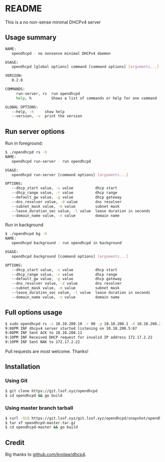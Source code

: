 # README

This is a no non-sense minimal DHCPv4 server 

## Usage summary

```bash
NAME:
   opendhcpd - no nonsense minimal DHCPv4 daemon

USAGE:
   opendhcpd [global options] command [command options] [arguments...]

VERSION:
   0.2.0

COMMANDS:
     run-server, rs  run opendhcpd
     help, h         Shows a list of commands or help for one command

GLOBAL OPTIONS:
   --help, -h     show help
   --version, -v  print the version

```

## Run server options

Run in foreground:

```bash
$ ./opendhcpd rs -h
NAME:
   opendhcpd run-server - run opendhcpd

USAGE:
   opendhcpd run-server [command options] [arguments...]

OPTIONS:
   --dhcp_start value, -s value          dhcp start
   --dhcp_range value, -r value          dhcp range
   --default_gw value, -g value          dhcp gateway
   --dns_resolver value, -d value        dns resolver
   --subnet_mask value, -m value         subnet mask
   --lease_duration_sec value, -l value  lease duration in seconds
   --domain_name value, -n value         domain name
```

Run in background
```bash
$ ./opendhcpd bg -h
NAME:
   opendhcpd background - run opendhcpd in background

USAGE:
   opendhcpd background [command options] [arguments...]

OPTIONS:
   --dhcp_start value, -s value          dhcp start
   --dhcp_range value, -r value          dhcp range
   --default_gw value, -g value          dhcp gateway
   --dns_resolver value, -d value        dns resolver
   --subnet_mask value, -m value         subnet mask
   --lease_duration_sec value, -l value  lease duration in seconds
   --domain_name value, -n value         domain name
```

## Full options usage

```bash
$ sudo opendhcpd rs -s 10.10.200.10 -r 90 -g 10.10.200.1 -d 10.10.200.2 -m 255.255.255.0 -l 7200 -n foobar.local
9:08PM INF dhcpv4 server started listening on 10.10.200.5:67
9:08PM INF Sent ACK to 10.10.200.11
9:10PM INF Received DHCP request for invalid IP address 172.17.2.22
9:10PM INF Sent NAK to 172.17.2.22
```

Pull requests are most welcome. Thanks!

## Installation

### Using Git

```bash
$ git clone https://git.lsof.xyz/opendhcpd
$ cd opendhcpd && go build
```

### Using master branch tarball

```bash
$ curl -SLO https://git.lsof.xyz/git.lsof.xyz/opendhcpd/snapshot/opendhcpd-master.tar.gz
$ tar xf opendhcpd-master.tar.gz
$ cd opendhcpd-master && go build
```

## Credit

Big thanks to [github.com/krolaw/dhcp4](https://github.com/krolaw/dhcp4).

